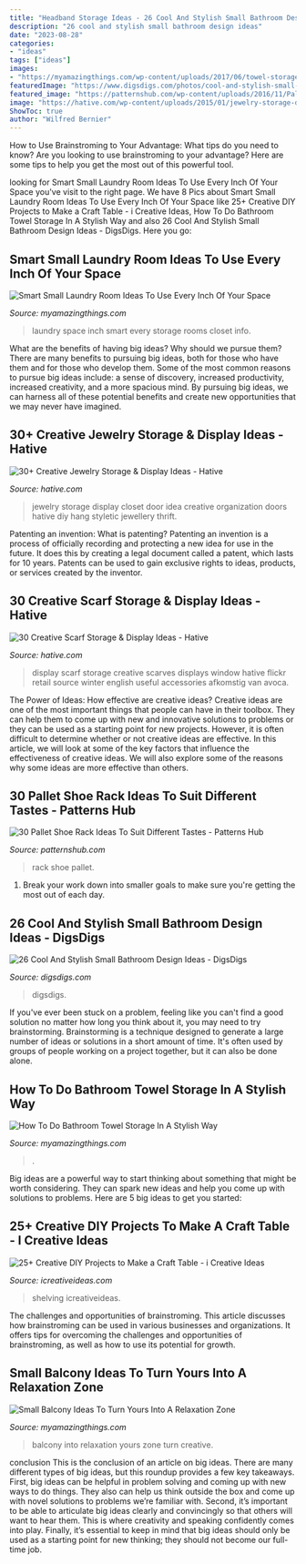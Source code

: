```yaml
---
title: "Headband Storage Ideas - 26 Cool And Stylish Small Bathroom Design Ideas"
description: "26 cool and stylish small bathroom design ideas"
date: "2023-08-28"
categories:
- "ideas"
tags: ["ideas"]
images:
- "https://myamazingthings.com/wp-content/uploads/2017/06/towel-storage-3.jpg"
featuredImage: "https://www.digsdigs.com/photos/cool-and-stylish-small-bathroom-design-ideas-20-554x828.jpg"
featured_image: "https://patternshub.com/wp-content/uploads/2016/11/Pallet-shoe-rack-wall.jpg"
image: "https://hative.com/wp-content/uploads/2015/01/jewelry-storage-display-ideas/31-old-closet-door-display-idea.jpg"
ShowToc: true
author: "Wilfred Bernier"
---
```



How to Use Brainstroming to Your Advantage: What tips do you need to know?
Are you looking to use brainstroming to your advantage? Here are some tips to help you get the most out of this powerful tool.

	

		
looking for Smart Small Laundry Room Ideas To Use Every Inch Of Your Space you've visit to the right page. We have 8 Pics about Smart Small Laundry Room Ideas To Use Every Inch Of Your Space like 25+ Creative DIY Projects to Make a Craft Table - i Creative Ideas, How To Do Bathroom Towel Storage In A Stylish Way and also 26 Cool And Stylish Small Bathroom Design Ideas - DigsDigs. Here you go:
		
    
## Smart Small Laundry Room Ideas To Use Every Inch Of Your Space

<img loading=lazy src="https://myamazingthings.com/wp-content/uploads/2017/09/small-laundry-room-5.jpg" onerror="this.onerror=null;this.src='https://tse1.mm.bing.net/th?id=OIP.XItKUJyj-ee_KnU0oHp_TQHaJ5&amp;pid=15.1';" alt="Smart Small Laundry Room Ideas To Use Every Inch Of Your Space">

_Source: myamazingthings.com_

>laundry space inch smart every storage rooms closet info. 

	

What are the benefits of having big ideas? Why should we pursue them?
There are many benefits to pursuing big ideas, both for those who have them and for those who develop them. Some of the most common reasons to pursue big ideas include: a sense of discovery, increased productivity, increased creativity, and a more spacious mind. By pursuing big ideas, we can harness all of these potential benefits and create new opportunities that we may never have imagined.

    
## 30+ Creative Jewelry Storage &amp; Display Ideas - Hative

<img loading=lazy src="https://hative.com/wp-content/uploads/2015/01/jewelry-storage-display-ideas/31-old-closet-door-display-idea.jpg" onerror="this.onerror=null;this.src='https://tse3.mm.bing.net/th?id=OIP.WDmjR3YVnfWx-6geBf_6-wHaJ4&amp;pid=15.1';" alt="30+ Creative Jewelry Storage &amp; Display Ideas - Hative">

_Source: hative.com_

>jewelry storage display closet door idea creative organization doors hative diy hang styletic jewellery thrift. 

	

Patenting an invention: What is patenting?
Patenting an invention is a process of officially recording and protecting a new idea for use in the future. It does this by creating a legal document called a patent, which lasts for 10 years. Patents can be used to gain exclusive rights to ideas, products, or services created by the inventor.

    
## 30 Creative Scarf Storage &amp; Display Ideas - Hative

<img loading=lazy src="https://hative.com/wp-content/uploads/2015/03/scarf-storage-ideas/28-creative-scarf-storage-and-display-ideas.jpg" onerror="this.onerror=null;this.src='https://tse1.mm.bing.net/th?id=OIP.tHcBPHAZqT_1oE7QXYolywHaJ4&amp;pid=15.1';" alt="30 Creative Scarf Storage &amp; Display Ideas - Hative">

_Source: hative.com_

>display scarf storage creative scarves displays window hative flickr retail source winter english useful accessories afkomstig van avoca. 

	

The Power of Ideas: How effective are creative ideas?
Creative ideas are one of the most important things that people can have in their toolbox. They can help them to come up with new and innovative solutions to problems or they can be used as a starting point for new projects. However, it is often difficult to determine whether or not creative ideas are effective. In this article, we will look at some of the key factors that influence the effectiveness of creative ideas. We will also explore some of the reasons why some ideas are more effective than others.

    
## 30 Pallet Shoe Rack Ideas To Suit Different Tastes - Patterns Hub

<img loading=lazy src="https://patternshub.com/wp-content/uploads/2016/11/Pallet-shoe-rack-wall.jpg" onerror="this.onerror=null;this.src='https://tse3.mm.bing.net/th?id=OIP.qxyuwPAL4PpCaahdN3EDbwHaJ3&amp;pid=15.1';" alt="30 Pallet Shoe Rack Ideas To Suit Different Tastes - Patterns Hub">

_Source: patternshub.com_

>rack shoe pallet. 

	

1. Break your work down into smaller goals to make sure you're getting the most out of each day. 

    
## 26 Cool And Stylish Small Bathroom Design Ideas - DigsDigs

<img loading=lazy src="https://www.digsdigs.com/photos/cool-and-stylish-small-bathroom-design-ideas-20-554x828.jpg" onerror="this.onerror=null;this.src='https://tse2.mm.bing.net/th?id=OIP.cGhVTn5mZTJTT7ryVT9TQAHaLE&amp;pid=15.1';" alt="26 Cool And Stylish Small Bathroom Design Ideas - DigsDigs">

_Source: digsdigs.com_

>digsdigs. 

	

If you've ever been stuck on a problem, feeling like you can't find a good solution no matter how long you think about it, you may need to try brainstorming. Brainstorming is a technique designed to generate a large number of ideas or solutions in a short amount of time. It's often used by groups of people working on a project together, but it can also be done alone.

    
## How To Do Bathroom Towel Storage In A Stylish Way

<img loading=lazy src="https://myamazingthings.com/wp-content/uploads/2017/06/towel-storage-3.jpg" onerror="this.onerror=null;this.src='https://tse4.mm.bing.net/th?id=OIP.kxRud2E6LD2Dr3BOrFgCjQHaJ4&amp;pid=15.1';" alt="How To Do Bathroom Towel Storage In A Stylish Way">

_Source: myamazingthings.com_

>. 

	

Big ideas are a powerful way to start thinking about something that might be worth considering. They can spark new ideas and help you come up with solutions to problems. Here are 5 big ideas to get you started: 

    
## 25+ Creative DIY Projects To Make A Craft Table - I Creative Ideas

<img loading=lazy src="https://www.icreativeideas.com/wp-content/uploads/2016/09/crafttable20.jpg" onerror="this.onerror=null;this.src='https://tse3.mm.bing.net/th?id=OIP.1WRjvtx4O2jCLy_vej2ChwHaLH&amp;pid=15.1';" alt="25+ Creative DIY Projects to Make a Craft Table - i Creative Ideas">

_Source: icreativeideas.com_

>shelving icreativeideas. 

	

The challenges and opportunities of brainstroming.
This article discusses how brainstroming can be used in various businesses and organizations. It offers tips for overcoming the challenges and opportunities of brainstroming, as well as how to use its potential for growth.

    
## Small Balcony Ideas To Turn Yours Into A Relaxation Zone

<img loading=lazy src="http://myamazingthings.com/wp-content/uploads/2017/08/small-balcony-ideas-4.jpg" onerror="this.onerror=null;this.src='https://tse4.mm.bing.net/th?id=OIP.7Zr1n1zSEKktPr042skX9QHaLA&amp;pid=15.1';" alt="Small Balcony Ideas To Turn Yours Into A Relaxation Zone">

_Source: myamazingthings.com_

>balcony into relaxation yours zone turn creative. 

	

conclusion
This is the conclusion of an article on big ideas. 
There are many different types of big ideas, but this roundup provides a few key takeaways. First, big ideas can be helpful in problem solving and coming up with new ways to do things. They also can help us think outside the box and come up with novel solutions to problems we’re familiar with. 
 Second, it’s important to be able to articulate big ideas clearly and convincingly so that others will want to hear them. This is where creativity and speaking confidently comes into play. Finally, it’s essential to keep in mind that big ideas should only be used as a starting point for new thinking; they should not become our full-time job.

